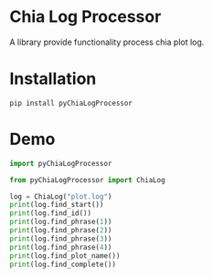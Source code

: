 # Chia Log Processor

A library provide functionality process chia plot log.

# Installation

```
pip install pyChiaLogProcessor
```

# Demo

```python
import pyChiaLogProcessor 
```

```python
from pyChiaLogProcessor import ChiaLog

log = ChiaLog("plot.log")
print(log.find_start())
print(log.find_id())
print(log.find_phrase(1))
print(log.find_phrase(2))
print(log.find_phrase(3))
print(log.find_phrase(4))
print(log.find_plot_name())
print(log.find_complete())

```
